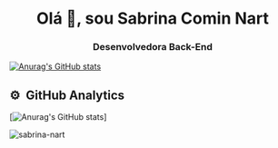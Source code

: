 <h1 align="center">Olá 👋, sou Sabrina Comin Nart</h1>
<h3 align="center">Desenvolvedora Back-End</h3>



[![Anurag's GitHub stats](https://github-readme-stats.vercel.app/api/top-langs?username=sabrina-nart&layout=compact&theme=omni)](https://camo.githubusercontent.com/245d78c8b00fc04808c487fcd568a5ca9056d8fdbbbc37752b5646bed8bbc24c/68747470733a2f2f6769746875622d726561646d652d73746174732e76657263656c2e6170702f6170693f757365726e616d653d616e7572616768617a72612673686f775f69636f6e733d7472756526686964653d636f6e74726962732c7072732663616368655f7365636f6e64733d3836343030267468656d653d6a6f6c6c79)

## :gear: &nbsp;GitHub Analytics
[![Anurag's GitHub stats](https://github-readme-stats.vercel.app/api?username=sabrina-nart&show_icons=true&locale=en)]



<p><img align="center" src="https://github-readme-streak-stats.herokuapp.com/?user=sabrina-nart&" alt= "sabrina-nart" /></p>
